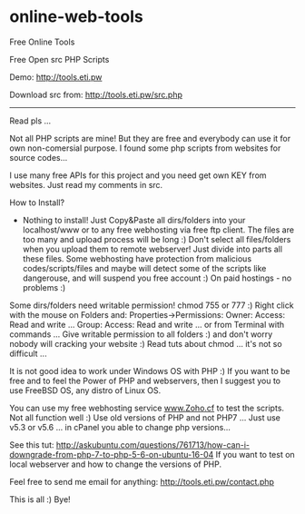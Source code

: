 # online-web-tools
Free Online Tools 

Free Open src PHP Scripts

Demo: http://tools.eti.pw

Download src from: http://tools.eti.pw/src.php

---------------------------------------------------------------------------------------------------------------------------------

Read pls ...

Not all PHP scripts are mine! But they are free and everybody can use it for own non-comersial purpose. I found some php scripts from websites for source codes...

I use many free APIs for this project and you need get own KEY from websites. Just read my comments in src. 

How to Install? 
- Nothing to install! Just Copy&Paste all dirs/folders into your localhost/www or to any free webhosting via free ftp client. 
The files are too many and upload process will be long :) Don't select all files/folders when you upload them to remote webserver! Just divide into parts all these files. Some webhosting have protection from malicious codes/scripts/files and maybe will detect some of the scripts like dangerouse, and will suspend you free account :) On paid hostings - no problems :)

Some dirs/folders need writable permission! chmod 755 or 777 :) 
Right click with the mouse on Folders and:
Properties->Permissions: Owner: Access: Read and write ... Group: Access: Read and write ... or from Terminal with commands ...
Give writable permission to all folders :) and don't worry nobody will cracking your website :)
Read tuts about chmod ... it's not so difficult ...

It is not good idea to work under Windows OS with PHP :) If you want to be free and to feel the Power of PHP and webservers, then I suggest you to use FreeBSD OS, any distro of Linux OS.

You can use my free webhosting service www.Zoho.cf to test the scripts. Not all function well :) Use old versions of PHP and not PHP7 ... Just use v5.3 or v5.6 ... in cPanel you able to change php versions... 

See this tut: http://askubuntu.com/questions/761713/how-can-i-downgrade-from-php-7-to-php-5-6-on-ubuntu-16-04
If you want to test on local webserver and how to change the versions of PHP.

Feel free to send me email for anything:  http://tools.eti.pw/contact.php

This is all :) Bye!
